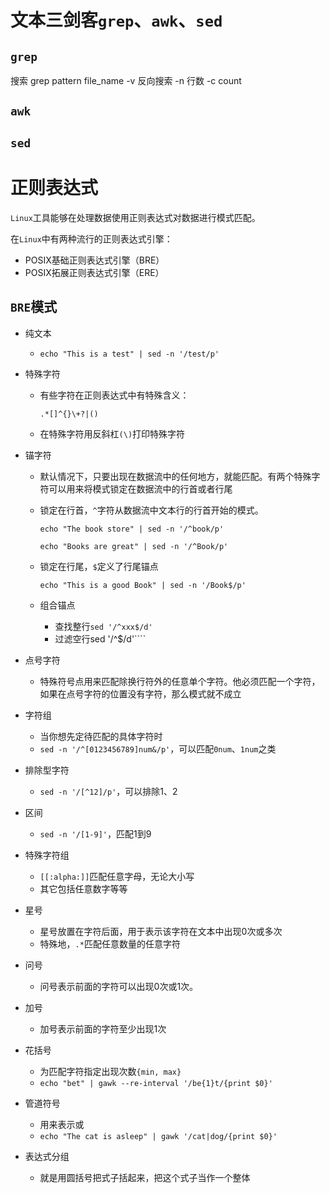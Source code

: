 # 文本三剑客`grep`、`awk`、`sed`

## `grep`

搜索
grep pattern file_name
-v 反向搜索
-n 行数
-c count

## `awk`



## `sed`



# 正则表达式

`Linux`工具能够在处理数据使用正则表达式对数据进行模式匹配。

在`Linux`中有两种流行的正则表达式引擎：

- POSIX基础正则表达式引擎（BRE）
- POSIX拓展正则表达式引擎（ERE）

## `BRE`模式

- 纯文本

  - `echo "This is a test" | sed -n '/test/p'`

- 特殊字符

  - 有些字符在正则表达式中有特殊含义：

    `.*[]^{}\+?|()`

  - 在特殊字符用反斜杠`(\)`打印特殊字符

- 锚字符

  - 默认情况下，只要出现在数据流中的任何地方，就能匹配。有两个特殊字符可以用来将模式锁定在数据流中的行首或者行尾

  - 锁定在行首，`^`字符从数据流中文本行的行首开始的模式。

    `echo "The book store" | sed -n '/^book/p'`

    `echo "Books are great" | sed -n '/^Book/p'`

  - 锁定在行尾，`$`定义了行尾锚点

    `echo "This is a good Book" | sed -n '/Book$/p'`
    
  - 组合锚点

    - 查找整行`sed '/^xxx$/d'`
    - 过滤空行sed '/^$/d'````
  
- 点号字符

  - 特殊符号点用来匹配除换行符外的任意单个字符。他必须匹配一个字符，如果在点号字符的位置没有字符，那么模式就不成立

- 字符组

  - 当你想先定待匹配的具体字符时
  - `sed -n '/^[0123456789]num&/p'`，可以匹配`0num`、`1num`之类

- 排除型字符

  - `sed -n '/[^12]/p'`，可以排除1、2

- 区间

  - `sed -n '/[1-9]'`，匹配1到9

- 特殊字符组

  - `[[:alpha:]]`匹配任意字母，无论大小写
  - 其它包括任意数字等等

- 星号

  - 星号放置在字符后面，用于表示该字符在文本中出现0次或多次
  - 特殊地，`.*`匹配任意数量的任意字符

- 问号

  - 问号表示前面的字符可以出现0次或1次。

- 加号

  - 加号表示前面的字符至少出现1次

- 花括号

  - 为匹配字符指定出现次数`{min, max}`
  - `echo "bet" | gawk --re-interval '/be{1}t/{print $0}'`

- 管道符号

  - 用来表示或
  -  `echo "The cat is asleep" | gawk '/cat|dog/{print $0}'`

- 表达式分组

  - 就是用圆括号把式子括起来，把这个式子当作一个整体


​    

​    

​    



​    

​    

​    

​    

​    

​    

​    

​    

